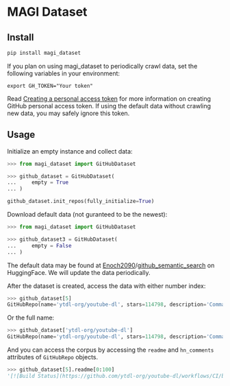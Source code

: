 # MAGI Dataset

## Install
```python
pip install magi_dataset
```
If you plan on using magi_dataset to periodically crawl data, set the following variables in your environment:

```shell
export GH_TOKEN="Your token"
```

Read [Creating a personal access token](https://docs.github.com/en/authentication/keeping-your-account-and-data-secure/creating-a-personal-access-token) for more information on creating GitHub personal access token. If using the default data without crawling new data, you may safely ignore this token.


## Usage
Initialize an empty instance and collect data:

```python
>>> from magi_dataset import GitHubDataset

>>> github_dataset = GitHubDataset(
...     empty = True
... )

github_dataset.init_repos(fully_initialize=True)
```

Download default data (not guranteed to be the newest):

```python
>>> from magi_dataset import GitHubDataset

>>> github_dataset3 = GitHubDataset(
...	    empty = False
... )
```

The default data may be found at [Enoch2090](https://huggingface.co/Enoch2090)/[github_semantic_search](https://huggingface.co/datasets/Enoch2090/github_semantic_search/blob/main/list.json) on HuggingFace. We will update the data periodically.

After the dataset is created, access the data with either number index:

```python
>>> github_dataset[5]
GitHubRepo(name='ytdl-org/youtube-dl', stars=114798, description='Command-line program to download videos from YouTube.com and other video sites', _fully_initialized=True)
```

Or the full name:

```python
>>> github_dataset['ytdl-org/youtube-dl']
GitHubRepo(name='ytdl-org/youtube-dl', stars=114798, description='Command-line program to download videos from YouTube.com and other video sites', _fully_initialized=True)
```

And you can access the corpus by accessing the `readme` and `hn_comments` attributes of `GitHubRepo` objects.

```python
>>> github_dataset[5].readme[0:100]
'[![Build Status](https://github.com/ytdl-org/youtube-dl/workflows/CI/badge.svg)](https'
```
